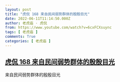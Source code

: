 ```yaml
---
layout: post
title: "虎侃 168 来自民间弱势群体的殷殷目光"
date: 2022-06-11T11:14:50.000Z
author: 老虎庙 · 虎侃
from: https://www.youtube.com/watch?v=6cxFCXsuync
tags: [ 老虎庙 ]
comments: True
categories: [ 老虎庙 ]
---
```

<!--1654946090000-->
[虎侃 168 来自民间弱势群体的殷殷目光](https://www.youtube.com/watch?v=6cxFCXsuync)
------

<div>
来自民间弱势群体的殷殷目光
</div>
